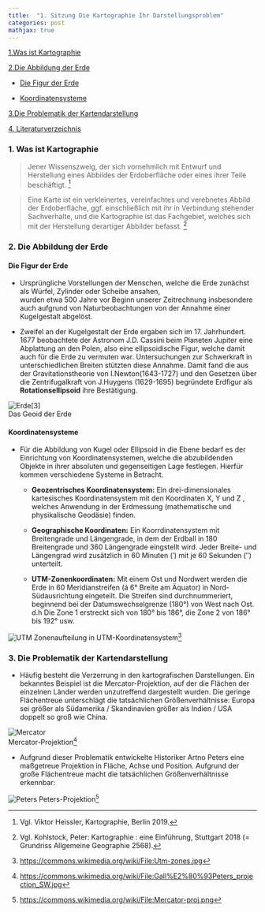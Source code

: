 ```yaml
---
title:  "1. Sitzung Die Kartographie Ihr Darstellungsproblem"
categories: post
mathjax: true
---
```


[1.Was ist Kartographie](#1-was-ist-kartographie)

[2.Die Abbildung der Erde](#2-die-abbildung-der-erde)

   - [Die Figur der Erde](#die-figur-der-erde)
  
   - [Koordinatensysteme](#koordinatensysteme)

[3.Die Problematik der Kartendarstellung](#3-die-problematik-der-kartendarstellung)

[4. Literaturverzeichnis](#4-literaturverzeichnis)

### 1. Was ist Kartographie
  

> Jener Wissenszweig, der sich vornehmlich mit Entwurf und Herstellung eines Abbildes der Erdoberfläche oder eines ihrer
Teile beschäftigt. [^1]

>Eine Karte ist ein verkleinertes, vereinfachtes und verebnetes Abbild der Erdoberfläche, ggf. einschließlich mit ihr in Verbindung stehender Sachverhalte, und die Kartographie ist das Fachgebiet, welches sich mit der Herstellung derartiger Abbilder befasst. [^2]


### 2. Die Abbildung der Erde 


#### Die Figur der Erde 

  * Ursprüngliche Vorstellungen der Menschen, welche die Erde zunächst als Würfel, Zylinder oder Scheibe ansahen,       
    wurden etwa 500 Jahre vor Beginn unserer Zeitrechnung insbesondere auch aufgrund von Naturbeobachtungen von der 
    Annahme einer Kugelgestalt abgelöst. 
  
  * Zweifel an der Kugelgestalt der Erde ergaben sich im 17. Jahrhundert. 
    1677 beobachtete der Astronom J.D. Cassini beim Planeten Jupiter eine Abplattung an den Polen, 
    also eine ellipsoidische Figur, welche damit auch für die Erde zu vermuten war. 
    Untersuchungen zur Schwerkraft in unterschiedlichen Breiten stützten diese Annahme. 
    Damit fand die aus der Gravitationstheorie von I.Newton(1643-1727) und den Gesetzen über die Zentrifugalkraft von 
    J.Huygens (1629-1695) begründete Erdfigur als **Rotationsellipsoid** ihre Bestätigung.

  ![Erde](https://github.com/Monsieur-Park/monsieur-park.github.io/blob/master/_Images/Earth.jpg?raw=true)[3]<br>
  Das Geoid der Erde 

#### Koordinatensysteme
  * Für die Abbildung von Kugel oder Ellipsoid in die Ebene bedarf es der Einrichtung von Koordinatensystemen, 
    welche die abzubildenden Objekte in ihrer absoluten und gegenseitigen Lage festlegen. 
    Hierfür kommen verschiedene Systeme in Betracht.
      - **Geozentrisches Koordinatensystem:**  Ein drei-dimensionales kartesisches Koordinatensystem mit den Koordinaten X, Y und Z , welches Anwendung in der Erdmessung (mathematische und physikalische Geodäsie) finden.       
      - **Geographische Koordinaten:** Ein Koorrdinatensystem mit Breitengrade und Längengrade, in dem der Erdball in 180 Breitengrade und 360 Längengrade eingstellt wird. Jeder Breite- und Längengrad wird zusätzlich in 60 Minuten (′) mit je 60 Sekunden (″) unterteilt.
      
      - **UTM-Zonenkoordinaten:** Mit einem Ost und Nordwert werden die Erde in 60 Meridianstreifen  (á 6° Breite am Äquator) in Nord-Südausrichtung eingeteilt. Die Streifen sind durchnummeriert, beginnend bei der Datumswechselgrenze (180°) von West nach Ost. d.h Die Zone 1 erstreckt sich von 180° bis 186°, die Zone 2 von 186° bis 192° usw.

![UTM](https://github.com/Monsieur-Park/monsieur-park.github.io/blob/master/_Images/UTM.jpg?raw=true)
Zonenaufteilung in UTM-Koordinatensystem[^4]

### 3. Die Problematik der Kartendarstellung
  * Häufig besteht die Verzerrung in den kartografischen Darstellungen. Ein bekanntes Beispiel ist die Mercator-Projektion, auf der die Flächen der einzelnen Länder werden unzutreffend dargestellt wurden. Die geringe Flächentreue unterschlägt die tatsächlichen Größenverhältnisse: Europa sei größer als Südamerika / Skandinavien größer als Indien / USA doppelt so groß wie China.

![Mercator](https://github.com/Monsieur-Park/monsieur-park.github.io/blob/master/_Images/Mercator.png?raw=true)    
Mercator-Projektion[^5]

 * Aufgrund dieser Problematik entwickelte Historiker Artno Peters eine maßgetreue Projektion in Fläche, Achse und Position. Aufgrund der große Flächentreue macht die tatsächlichen Größenverhältnisse erkennbar: 

![Peters](https://github.com/Monsieur-Park/monsieur-park.github.io/blob/master/_Images/Gall%E2%80%93Peters.jpg?raw=true)
Peters-Projektion[^6]


[^1]: Vgl. Viktor Heissler, Kartographie, Berlin 2019. 

[^2]: Vgl. Kohlstock, Peter: Kartographie : eine Einführung, Stuttgart 2018 (= Grundriss Allgemeine Geographie 2568).

[^3]: https://www.esa.int/ESA_Multimedia/Images/2014/07/2011_GOCE_geoid

[^4]: https://commons.wikimedia.org/wiki/File:Utm-zones.jpg

[^5]: https://commons.wikimedia.org/wiki/File:Gall%E2%80%93Peters_projection_SW.jpg

[^6]: https://commons.wikimedia.org/wiki/File:Mercator-proj.png
